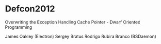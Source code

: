 Defcon2012
==========

Overwriting the Exception Handling Cache Pointer - Dwarf Oriented Programming

James Oakley (Electron)
Sergey Bratus 
Rodrigo Rubira Branco (BSDaemon)